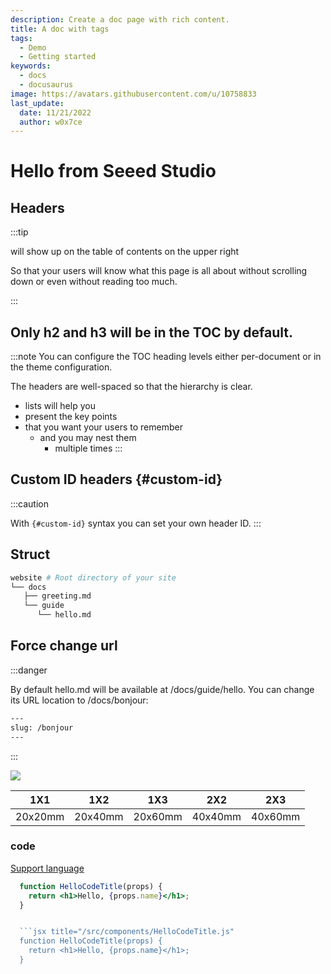 ```yaml
---
description: Create a doc page with rich content.
title: A doc with tags
tags:
  - Demo
  - Getting started
keywords:
  - docs
  - docusaurus
image: https://avatars.githubusercontent.com/u/10758833
last_update:
  date: 11/21/2022
  author: w0x7ce
---
```


# Hello from Seeed Studio

## Headers

:::tip

will show up on the table of contents on the upper right

So that your users will know what this page is all about without scrolling down or even without reading too much.

:::

## Only h2 and h3 will be in the TOC by default.

:::note
You can configure the TOC heading levels either per-document or in the theme configuration.

The headers are well-spaced so that the hierarchy is clear.

- lists will help you
- present the key points
- that you want your users to remember
  - and you may nest them
    - multiple times
:::

## Custom ID headers {#custom-id}

:::caution

With `{#custom-id}` syntax you can set your own header ID.
:::

## Struct

```bash
website # Root directory of your site
└── docs
   ├── greeting.md
   └── guide
      └── hello.md
```

## Force change url

:::danger

By default hello.md will be available at /docs/guide/hello. You can change its URL location to /docs/bonjour:

```bash
---
slug: /bonjour
---
```

:::


<div style={{textAlign: 'center'}}>

![](https://files.seeedstudio.com/wiki/Grove-VOC_and_eCO2_Gas_Sensor-SGP30/img/IMG_0012a.jpg)

</div>

<center>

| 1X1 | 1X2 | 1X3 | 2X2 | 2X3 |
|:---:|:-----:|:------:|:-----:|:----:|
|20x20mm|20x40mm|20x60mm|40x40mm|40x60mm|

</center>

### code

[Support language](https://github.com/FormidableLabs/prism-react-renderer/blob/master/src/vendor/prism/includeLangs.js)

```jsx title="demo.js"
  function HelloCodeTitle(props) {
    return <h1>Hello, {props.name}</h1>;
  }
```

```jsx

  ```jsx title="/src/components/HelloCodeTitle.js"
  function HelloCodeTitle(props) {
    return <h1>Hello, {props.name}</h1>;
  }

```